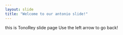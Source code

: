 ```yaml
---
layout: slide
title: "Welcome to our antonio slide!"
---
```

this is TonoRey slide page
Use the left arrow to go back!
